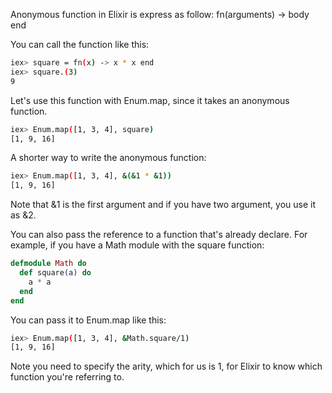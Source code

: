 Anonymous function in Elixir is express as follow:
fn(arguments) -> body end

You can call the function like this:

```bash
iex> square = fn(x) -> x * x end
iex> square.(3)
9
```

Let's use this function with Enum.map, since it takes an anonymous function. 

```bash
iex> Enum.map([1, 3, 4], square)
[1, 9, 16]
```

A shorter way to write the anonymous function:

```bash
iex> Enum.map([1, 3, 4], &(&1 * &1))
[1, 9, 16]
```

Note that &1 is the first argument and if you have two argument, you use it as &2.  

You can also pass the reference to a function that's already declare. For example, if you have a Math module with the square function:

```elixir
defmodule Math do
  def square(a) do
    a * a
  end
end
```

You can pass it to Enum.map like this:

```bash
iex> Enum.map([1, 3, 4], &Math.square/1)
[1, 9, 16]
```

Note you need to specify the arity, which for us is 1, for Elixir to know which function you're referring to.
